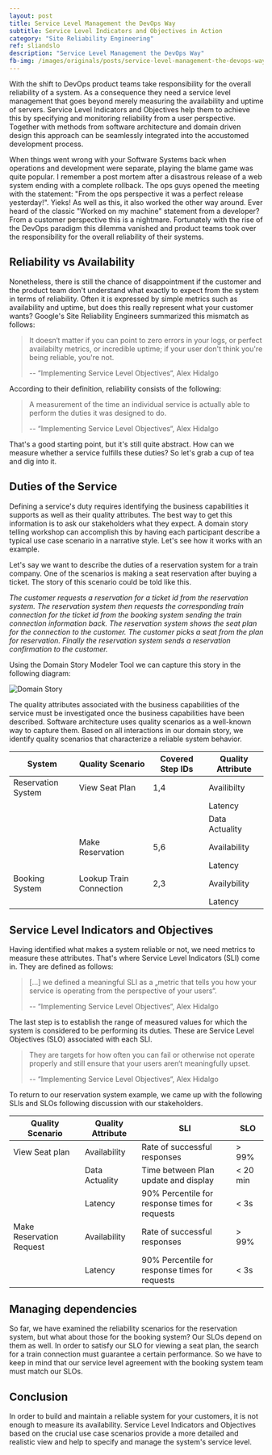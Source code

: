 ```yaml
---
layout: post
title: Service Level Management the DevOps Way
subtitle: Service Level Indicators and Objectives in Action
category: "Site Reliability Engineering"
ref: sliandslo
description: "Service Level Management the DevOps Way"
fb-img: /images/originals/posts/service-level-management-the-devops-way-og.png
---
```


With the shift to DevOps product teams take responsibility for the overall reliability of a system. As a consequence they need a service level management that goes beyond merely measuring the availability and uptime of servers. Service Level Indicators and Objectives help them to achieve this by specifying and monitoring reliability from a user perspective. Together with methods from software architecture and domain driven design this approach can be seamlessly integrated into the accustomed development process.
 
<!--more-->

When things went wrong with your Software Systems back when operations and development were separate, playing the blame game was quite popular. I remember a post mortem after a disastrous release of a web system ending with a complete rollback. The ops guys opened the meeting with the statement: "From the ops perspective it was a perfect release yesterday!". Yieks! As well as this, it also worked the other way around. Ever heard of the classic "Worked on my machine" statement from a developer? From a customer perspective this is a nightmare. Fortunately with the rise of the DevOps paradigm this dilemma vanished and product teams took over the responsibility for the overall reliability of their systems.

## Reliability vs Availability
Nonetheless, there is still the chance of disappointment if the customer and the product team don't understand what exactly to expect from the system in terms of reliability. Often it is expressed by simple metrics such as availability and uptime, but does this really represent what your customer wants? Google's Site Reliability Engineers summarized this mismatch as follows:

> It doesn‘t matter if you can point to zero errors in your logs, or perfect availabilty metrics, or incredible uptime; if your user don't think you're being reliable, you're not.
>
> -- “Implementing Service Level Objectives“, Alex Hidalgo

According to their definition, reliability consists of the following: 

> A measurement of the time an individual service is actually able to perform the duties it was designed to do.
>
> -- “Implementing Service Level Objectives“, Alex Hidalgo

That's a good starting point, but it's still quite abstract. How can we measure whether a service fulfills these duties? So let's grab a cup of tea and dig into it.

## Duties of the Service
Defining a service's duty requires identifying the business capabilities it supports as well as their quality attributes. The best way to get this information is to ask our stakeholders what they expect. A domain story telling workshop can accomplish this by having each participant describe a typical use case scenario in a narrative style. Let's see how it works with an example.

Let's say we want to describe the duties of a reservation system for a train company. One of the scenarios is making a seat reservation after buying a ticket. The story of this scenario could be told like this.

*The customer requests a reservation for a ticket id from the reservation system. The reservation system then requests the corresponding train connection for the ticket id from the booking system sending the train connection information back. The reservation system shows the seat plan for the connection to the customer. The customer picks a seat from the plan for reservation.
Finally the reservation system sends a reservation confirmation to the customer.*

Using the Domain Story Modeler Tool we can capture this story in the following diagram:

![Domain Story](/images/originals/posts/domain-story-for-a-train-reservation.png)

The quality attributes associated with the business capabilities of the service must be investigated once the business capabilities have been described. Software architecture uses quality scenarios as a well-known way to capture them. Based on all interactions in our domain story, we identify quality scenarios that characterize a reliable system behavior.

| System             | Quality Scenario        | Covered Step IDs | Quality Attribute |
|------------------|-----------------------|----------------|-----------------|
| Reservation System | View Seat Plan          | 1,4              | Availibilty       |
|                    |                         |                  | Latency           |
|                    |                         |                  | Data Actuality    |
|                    | Make Reservation        | 5,6              | Availability      |
|                    |                         |                  | Latency           |
| Booking System     | Lookup Train Connection | 2,3              | Availybility      |
|                    |                         |                  | Latency           |

## Service Level Indicators and Objectives
Having identified what makes a system reliable or not, we need metrics to measure these attributes. That's where Service Level Indicators (SLI) come in. They are defined as follows: 

> [...] we defined a meaningful SLI as a „metric that tells you how your service is operating from the perspective of your users“.
> 
> -- “Implementing Service Level Objectives“, Alex Hidalgo  

The last step is to establish the range of measured values for which the system is considered to be performing its duties. These are Service Level Objectives (SLO) associated with each SLI.

> They are targets for how often you can fail or otherwise not operate properly and still ensure that your users aren‘t meaningfully upset.
>
> -- “Implementing Service Level Objectives“, Alex Hidalgo

To return to our reservation system example, we came up with the following SLIs and SLOs following discussion with our stakeholders.

| Quality Scenario         | Quality Attribute | SLI                                            | SLO  |
| ------------------------ | ----------------- | ---------------------------------------------- | ---- |
| View Seat plan           | Availability      | Rate of successful responses               | > 99% |
|                          | Data Actuality    | Time between Plan update and display           |  < 20 min    |
|                          | Latency           | 90% Percentile for response times for requests | < 3s |
| Make Reservation Request | Availability      | Rate of successful responses                   | > 99%     |
|                          | Latency           | 90% Percentile for response times for requests | < 3s |

## Managing dependencies
So far, we have examined the reliability scenarios for the reservation system, but what about those for the booking system? Our SLOs depend on them as well. In order to satisfy our SLO for viewing a seat plan, the search for a train connection must guarantee a certain performance. So we have to keep in mind that our service level agreement with the booking system team must match our SLOs.

## Conclusion
In order to build and maintain a reliable system for your customers, it is not enough to measure its availability. Service Level Indicators and Objectives based on the crucial use case scenarios provide a more detailed and realistic view and help to specify and manage the system's service level. 
